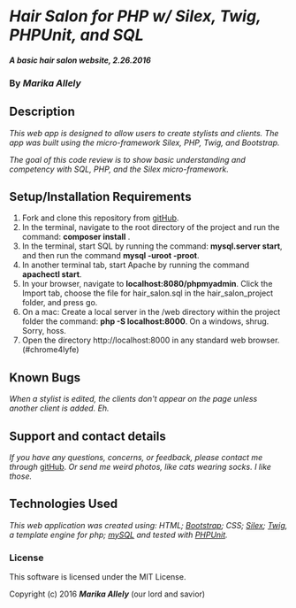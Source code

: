 # _Hair Salon for PHP w/ Silex, Twig, PHPUnit, and SQL_

#### _A basic hair salon website, 2.26.2016_

### By _**Marika Allely**_

## Description

_This web app is designed to allow users to create stylists and clients. The app was built using the micro-framework Silex, PHP, Twig, and Bootstrap._

_The goal of this code review is to show basic understanding and competency with SQL, PHP, and the Silex micro-framework._


## Setup/Installation Requirements

1. Fork and clone this repository from [gitHub](https://github.com/MBAllely/hair_salon_php).
2. In the terminal, navigate to the root directory of the project and run the command: __composer install__ .
3. In the terminal, start SQL by running the command: __mysql.server start__, and then run the command __mysql -uroot -proot__.
4. In another terminal tab, start Apache by running the command __apachectl start__.
5. In your browser, navigate to __localhost:8080/phpmyadmin__. Click the Import tab, choose the file for hair_salon.sql in the hair_salon_project folder, and press go.
6. On a mac: Create a local server in the /web directory within the project folder  the command: __php -S localhost:8000__.  On a windows, shrug.  Sorry, hoss.
7. Open the directory http://localhost:8000 in any standard web browser. (#chrome4lyfe)

## Known Bugs

_When a stylist is edited, the clients don't appear on the page unless another client is added.  Eh._

## Support and contact details

_If you have any questions, concerns, or feedback, please contact me through_ [gitHub](https://github.com/MBAllely/).
_Or send me weird photos, like cats wearing socks.  I like those._

## Technologies Used

_This web application was created using:
HTML; [Bootstrap](http://getbootstrap.com/); CSS; [Silex](http://silex.sensiolabs.org/);
[Twig](http://twig.sensiolabs.org/), a template engine for php; [mySQL](https://www.mysql.com/)
and tested with [PHPUnit](https://phpunit.de/)._

### License

This software is licensed under the MIT License.

Copyright (c) 2016 **_Marika Allely_** (our lord and savior)
